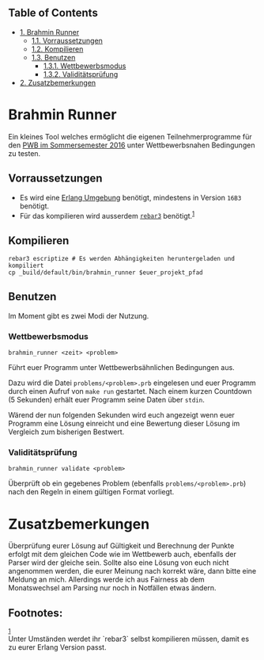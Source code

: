<div id="table-of-contents">
<h2>Table of Contents</h2>
<div id="text-table-of-contents">
<ul>
<li><a href="#orgheadline6">1. Brahmin Runner</a>
<ul>
<li><a href="#orgheadline1">1.1. Vorraussetzungen</a></li>
<li><a href="#orgheadline2">1.2. Kompilieren</a></li>
<li><a href="#orgheadline5">1.3. Benutzen</a>
<ul>
<li><a href="#orgheadline3">1.3.1. Wettbewerbsmodus</a></li>
<li><a href="#orgheadline4">1.3.2. Validitätsprüfung</a></li>
</ul>
</li>
</ul>
</li>
<li><a href="#orgheadline7">2. Zusatzbemerkungen</a></li>
</ul>
</div>
</div>


# Brahmin Runner<a id="orgheadline6"></a>

Ein kleines Tool welches ermöglicht die eigenen Teilnehmerprogramme für den [PWB
im Sommersemester 2016](https://pwb.asta-wedel.de/SS16-BrahminPacker/index.html) unter Wettbewerbsnahen Bedingungen zu testen.

## Vorraussetzungen<a id="orgheadline1"></a>

-   Es wird eine [Erlang Umgebung](http://www.erlang.org/) benötigt, mindestens in Version `16B3` benötigt.
-   Für das kompilieren wird ausserdem [`rebar3`](http://www.rebar3.org/) benötigt.<sup><a id="fnr.1" class="footref" href="#fn.1">1</a></sup>

## Kompilieren<a id="orgheadline2"></a>

    rebar3 escriptize # Es werden Abhängigkeiten heruntergeladen und kompiliert
    cp _build/default/bin/brahmin_runner $euer_projekt_pfad

## Benutzen<a id="orgheadline5"></a>

Im Moment gibt es zwei Modi der Nutzung.

### Wettbewerbsmodus<a id="orgheadline3"></a>

    brahmin_runner <zeit> <problem>

Führt euer Programm unter Wettbewerbsähnlichen Bedingungen aus.

Dazu wird die Datei `problems/<problem>.prb` eingelesen und euer Programm durch
einen Aufruf von `make run` gestartet. Nach einem kurzen Countdown (5 Sekunden)
erhält euer Programm seine Daten über `stdin`.

Wärend der nun folgenden <zeit> Sekunden wird euch angezeigt wenn euer Programm
eine Lösung einreicht und eine Bewertung dieser Lösung im Vergleich zum
bisherigen Bestwert.

### Validitätsprüfung<a id="orgheadline4"></a>

    brahmin_runner validate <problem>

Überprüft ob ein gegebenes Problem (ebenfalls `problems/<problem>.prb`) nach den
Regeln in einem gültigen Format vorliegt.

# Zusatzbemerkungen<a id="orgheadline7"></a>

Überprüfung eurer Lösung auf Gültigkeit und Berechnung der Punkte erfolgt mit
dem gleichen Code wie im Wettbewerb auch, ebenfalls der Parser wird der gleiche
sein. Sollte also eine Lösung von euch nicht angenommen werden, die eurer
Meinung nach korrekt wäre, dann bitte eine Meldung an mich. Allerdings werde ich
aus Fairness ab dem Monatswechsel am Parsing nur noch in Notfällen etwas ändern.

<div id="footnotes">
<h2 class="footnotes">Footnotes: </h2>
<div id="text-footnotes">

<div class="footdef"><sup><a id="fn.1" class="footnum" href="#fnr.1">1</a></sup> <div class="footpara">Unter Umständen werdet ihr `rebar3` selbst kompilieren müssen, damit es
zu eurer Erlang Version passt.</div></div>


</div>
</div>
